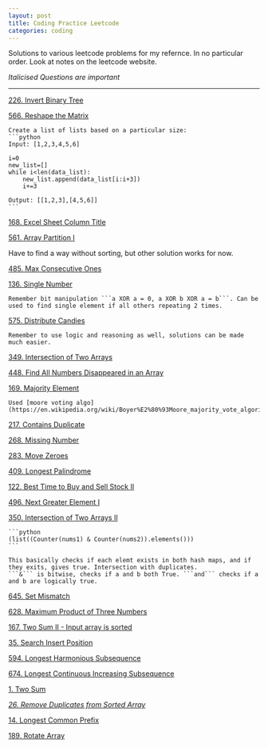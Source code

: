 ```yaml
---
layout: post
title: Coding Practice Leetcode
categories: coding
---
```


Solutions to various leetcode problems for my refernce. In no particular order. Look at notes on the leetcode website. 

*Italicised Questions are important*

---

[226. Invert Binary Tree](https://leetcode.com/problems/invert-binary-tree/description/)

[566. Reshape the Matrix](https://leetcode.com/problems/reshape-the-matrix/description/)
	
	Create a list of lists based on a particular size:
	```python
	Input: [1,2,3,4,5,6]

	i=0
	new_list=[]
	while i<len(data_list):
		new_list.append(data_list[i:i+3])
		i+=3

	Output: [[1,2,3],[4,5,6]]
	```

[168. Excel Sheet Column Title](https://leetcode.com/problems/excel-sheet-column-title/description/)

[561. Array Partition I](https://leetcode.com/problems/array-partition-i/description/)

Have to find a way without sorting, but other solution works for now.

[485. Max Consecutive Ones](https://leetcode.com/problems/max-consecutive-ones/description/)

[136. Single Number](https://leetcode.com/problems/single-number/description/)

	Remember bit manipulation ```a XOR a = 0, a XOR b XOR a = b```. Can be used to find single element if all others repeating 2 times.

[575. Distribute Candies](https://leetcode.com/problems/distribute-candies/discuss/)
	
	Remember to use logic and reasoning as well, solutions can be made much easier.

[349. Intersection of Two Arrays](https://leetcode.com/problems/intersection-of-two-arrays/description/)

[448. Find All Numbers Disappeared in an Array](https://leetcode.com/problems/find-all-numbers-disappeared-in-an-array/description/)

[169. Majority Element](https://leetcode.com/problems/majority-element/description/)
	
	Used [moore voting algo](https://en.wikipedia.org/wiki/Boyer%E2%80%93Moore_majority_vote_algorithm)

[217. Contains Duplicate](https://leetcode.com/problems/contains-duplicate/description/)

[268. Missing Number](https://leetcode.com/problems/missing-number/description/)

[283. Move Zeroes](https://leetcode.com/problems/move-zeroes/description/)

[409. Longest Palindrome](https://leetcode.com/problems/longest-palindrome/description/)

[122. Best Time to Buy and Sell Stock II](https://leetcode.com/problems/best-time-to-buy-and-sell-stock-ii/description/)

[496. Next Greater Element I](https://leetcode.com/problems/next-greater-element-i/discuss/)

[350. Intersection of Two Arrays II](https://leetcode.com/problems/intersection-of-two-arrays-ii/description/)

	```python
	(list((Counter(nums1) & Counter(nums2)).elements()))
	```
	
	This basically checks if each elemt exists in both hash maps, and if they exits, gives true. Intersection with duplicates.
	```&``` is bitwise, checks if a and b both True. ```and``` checks if a and b are logically true.


[645. Set Mismatch](https://leetcode.com/problems/set-mismatch/description/)

[628. Maximum Product of Three Numbers](https://leetcode.com/problems/maximum-product-of-three-numbers/description/)

[167. Two Sum II - Input array is sorted](https://leetcode.com/problems/two-sum-ii-input-array-is-sorted/description/)

[35. Search Insert Position](https://leetcode.com/problems/search-insert-position/description/)

[594. Longest Harmonious Subsequence](https://leetcode.com/problems/longest-harmonious-subsequence/description/)

[674. Longest Continuous Increasing Subsequence](https://leetcode.com/problems/longest-continuous-increasing-subsequence/description/)

[1. Two Sum](https://leetcode.com/problems/two-sum/description/)

[*26. Remove Duplicates from Sorted Array*](https://leetcode.com/problems/remove-duplicates-from-sorted-array/description/)

[14. Longest Common Prefix](https://leetcode.com/problems/longest-common-prefix/description/)

[189. Rotate Array](https://leetcode.com/problems/rotate-array/description/)






